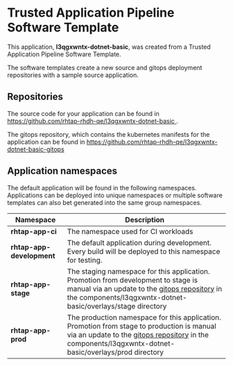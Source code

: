 # Trusted Application Pipeline Software Template

This application, **l3qgxwntx-dotnet-basic**, was created from a Trusted Application Pipeline Software Template.

The software templates create a new source and gitops deployment repositories with a sample source application. 

## Repositories

The source code for your application can be found in [https://github.com/rhtap-rhdh-qe/l3qgxwntx-dotnet-basic ](https://github.com/rhtap-rhdh-qe/l3qgxwntx-dotnet-basic ).
 
The gitops repository, which contains the kubernetes manifests for the application can be found in 
[https://github.com/rhtap-rhdh-qe/l3qgxwntx-dotnet-basic-gitops ](https://github.com/rhtap-rhdh-qe/l3qgxwntx-dotnet-basic-gitops ) 

## Application namespaces 

The default application will be found in the following namespaces. Applications can be deployed into unique namespaces or multiple software templates can also bet generated into the same group namespaces.  

|  Namespace   |  Description   |  
| -------- | -------- |
| **rhtap-app-ci** | The namespace used for CI workloads |
| **rhtap-app-development** | The default application during development. Every build will be deployed to this namespace for testing. |
| **rhtap-app-stage** | The staging namespace for this application. Promotion from development to stage is manual via an update to the [gitops repository](https://github.com/rhtap-rhdh-qe/l3qgxwntx-dotnet-basic-gitops ) in the components/l3qgxwntx-dotnet-basic/overlays/stage directory |
| **rhtap-app-prod** | The production namespace for this application. Promotion from stage to production is manual via an update to the [gitops repository](https://github.com/rhtap-rhdh-qe/l3qgxwntx-dotnet-basic-gitops ) in the components/l3qgxwntx-dotnet-basic/overlays/prod directory |
